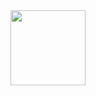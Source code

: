 <div id="sub" align="center">
  <img src="https://komarev.com/ghpvc/?username=SendHelpWeCannotCode&style=flat-square&color=blue" alt=""/>
</div>
<div id="hellothere" align="center">
  <img src="https://media.giphy.com/media/Nx0rz3jtxtEre/giphy.gif" width="120px"/>
</div>

